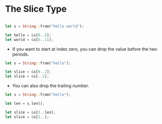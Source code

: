 # The Slice Type

``` rust

let s = String::from("hello world");

let hello = &s[0..5];
let world = &s[6..11];

```

- If you want to start at index zero, you can drop the value before the two periods.

``` rust
let s = String::from("hello");

let slice = &s[0..2];
let slice = &s[..2];
```

- You can also drop the trailing number.

``` rust
let s = String::from("hello");

let len = s.len();

let slice = &s[3..len];
let slice = &s[3..];
```

